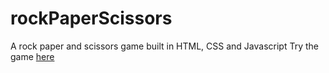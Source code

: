 # rockPaperScissors
A rock paper and scissors game built in HTML, CSS and Javascript
Try the game [here](https://samanshk.github.io/rockPaperScissors)

